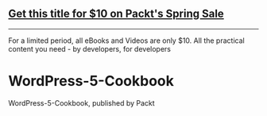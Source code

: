 ## [Get this title for $10 on Packt's Spring Sale](https://www.packt.com/B15045?utm_source=github&utm_medium=packt-github-repo&utm_campaign=spring_10_dollar_2022)
-----
For a limited period, all eBooks and Videos are only $10. All the practical content you need \- by developers, for developers

# WordPress-5-Cookbook
WordPress-5-Cookbook, published by Packt
